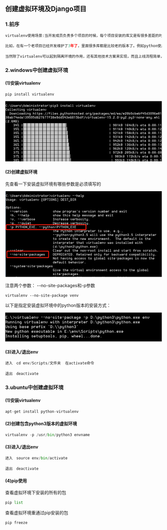 
## 创建虚拟环境及Django项目

### 1.前序

```python
virtualenv使用场景:当开发成员负责多个项目的时候，每个项目安装的库又是有很多差距的时候，会使用虚拟环境将每个项目的环境给隔离开来。

比如，在有一个老项目已经开发维护了3年了，里面很多库都是比较老的版本了。例如python使用的是2.7版本的。但是新项目使用的python版本是3.6的。为了解决这种项目执行环境的冲突，所以引入了虚拟环境virtualenv。

当然除了virtualenv可以起到隔离环境的作用，还有其他技术方案来实现，而且上线流程简单，大大减轻运维人员的出错率，比如每一个项目使用一个docker镜像，在镜像中去安装项目所需的环境，库版本等等
```

### 2.windows中创建虚拟环境

#### (1)安装virtualenv

```python
pip install virtualenv
```
![图](images/pip_virtualenv.png)

#### (2)创建虚拟环境

先查看一下安装虚拟环境有哪些参数是必须填写的

![图](images/virtualenv_help.png)

注意两个参数：
--no-site-packages和-p参数

```
virtualenv --no-site-package venv
```
以下是指定安装虚拟环境中的python版本的安装方式：

![图](images/virtualenv_env_p.png)

#### (3)进入/退出env

```python
进入　cd env/Scripts/文件夹  在activate命令

退出　deactivate
```


### 3.ubuntu中创建虚拟环境

#### (1)安装virtualenv

```python
apt-get install python-virtualenv
```

#### (2)创建包含python3版本的虚拟环境

```python
virtualenv -p /usr/bin/python3 envname
```
#### (3)进入/退出env

```python
进入　source env/bin/activate

退出　deactivate
```

#### (4)pip使用

查看虚拟环境下安装的所有的包　
```python
pip list
```

查看虚拟环境重通过pip安装的包
```python
pip freeze
```

